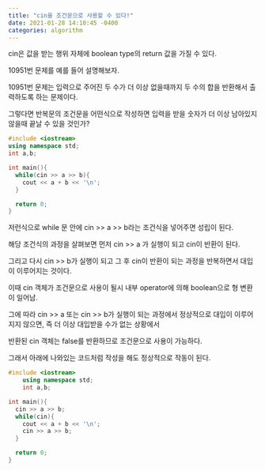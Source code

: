 ```yaml
---
title: "cin을 조건문으로 사용할 수 있다!"
date: 2021-01-28 14:10:45 -0400
categories: algorithm
---
```

cin은 값을 받는 행위 자체에 boolean type의 return 값을 가질 수 있다.

10951번 문제를 예를 들어 설명해보자.

10951번 문제는 입력으로 주어진 두 수가 더 이상 없을때까지 두 수의 합을 반환해서 출력하도록 하는 문제이다.

그렇다면 반복문의 조건문을 어떤식으로 작성하면 입력을 받을 숫자가 더 이상 남아있지 않을때 끝날 수 있을 것인가?
```cpp
#include <iostream>
using namespace std;
int a,b;

int main(){
  while(cin >> a >> b){
    cout << a + b << '\n';
  }

  return 0;
}
```
저런식으로 while 문 안에 cin >> a >> b라는 조건식을 넣어주면 성립이 된다.

해당 조건식의 과정을 살펴보면 먼저 cin >> a 가 실행이 되고 cin이 반환이 된다.

그리고 다시 cin >> b가 실행이 되고 그 후 cin이 반환이 되는 과정을 반복하면서 대입이 이루어지는 것이다.

이때 cin 객체가 조건문으로 사용이 될시 내부 operator에 의해 boolean으로 형 변환이 일어남.

그에 따라 cin >> a 또는 cin >> b가 실행이 되는 과정에서 정상적으로 대입이 이루어지지 않으면, 즉 더 이상 대입받을 수가 없는 상황에서

반환된 cin 객체는 false를 반환하므로 조건문으로 사용이 가능하다.

그래서 아래에 나와있는 코드처럼 작성을 해도 정상적으로 작동이 된다.

```cpp
#include <iostream>
	using namespace std;
	int a,b;

int main(){
  cin >> a >> b;
  while(cin){
    cout << a + b << '\n';
    cin >> a >> b;
  }

  return 0;
}
```
